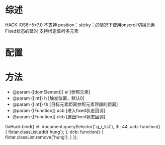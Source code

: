 # 综述
HACK IOS6+5+7.0 不支持 position：sticky；的情况下使用onscroll切换元素Fixed状态的延时
支持绑定监听多元素

# 配置
    
# 方法
* @param  {[domElement]} el  [参照元素]
* @param  {[int]}        h   [触发位置，默认0]
* @param  {[int]}        th  [目标元素距离参照元素顶部的距离]
* @param  {[Function]}   acb [进入fixed状态回调]
* @param  {[Function]}   dcb [退出fixed状态回调]

fixHack.bind({
    el: document.querySelector('.g_i_list'), 
    th: 44,
    acb: function() {
      fixtar.classList.add('hung');
    },
    dcb: function() {
      fixtar.classList.remove('hung');
    }
  });
